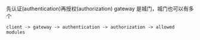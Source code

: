 先认证(authentication)再授权(authorization)
gateway 是城门，城门也可以有多个

```
client -> gateway -> authentication -> authorization -> allowed modules
```
